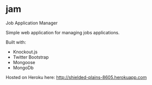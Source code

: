 jam
===

Job Application Manager

Simple web application for managing jobs applications.

Built with:
- Knockout.js
- Twitter Bootstrap
- Mongoose
- MongoDb

Hosted on Heroku here: http://shielded-plains-8605.herokuapp.com